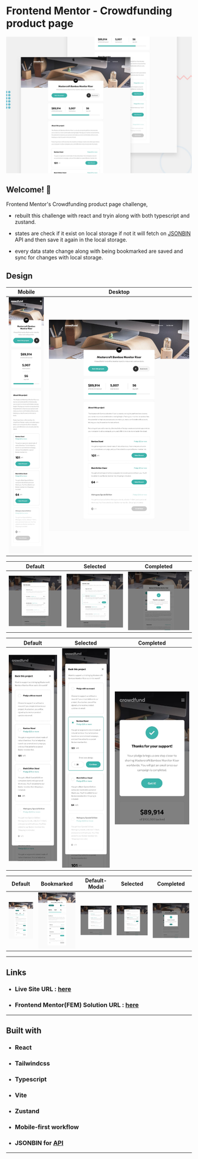 # Frontend Mentor - Crowdfunding product page

![Design preview for the Crowdfunding product page coding challenge](./public/design/desktop-preview.jpg)

## Welcome! 👋

Frontend Mentor's Crowdfunding product page challenge,

- rebuilt this challenge with react and tryin along with both typescript and zustand.

- states are check if it exist on local storage if not it will fetch on [JSONBIN](https://jsonbin.io/) API and then save it again in the local storage.

- every data state change along with being bookmarked are saved and sync for changes with local storage. 



## Design

Mobile | Desktop
--- | ---
![Mobile Design](./public/design/mobile-design.jpg) | ![Desktop Design](./public/design/desktop-design.jpg)

Default | Selected | Completed
--- | --- | ---
![Desktop Design](./public/design/desktop-design-modal-default.jpg) | ![Desktop Design](./public/design/desktop-design-modal-selected.jpg) | ![Desktop Design](./public/design/desktop-design-modal-completed.jpg)

Default | Selected | Completed
--- | --- | ---
![Mobile Design](./public/design/mobile-design-modal-default.jpg) | ![Mobile Design](./public/design/mobile-design-modal-selected.jpg) | ![Mobile Design](./public/design/mobile-design-modal-completed.jpg)

Default | Bookmarked | Default-Modal | Selected | Completed
--- | --- | --- | --- | ---
![Mobile Design](./public/design/active-states-default.jpg) | ![Mobile Design](./public/design/active-states-bookmarked.jpg) | ![Mobile Design](./public/design/active-states-modal-default.jpg) | ![Mobile Design](./public/design/active-states-modal-selected.jpg) | ![Mobile Design](./public/design/active-states-modal-completed.jpg)


****

## Links

-   ### Live Site URL : [here](https://crowdfunding-product-page-react-omega.vercel.app/)
-   ### Frontend Mentor(FEM) Solution URL : [here]()

****

## Built with
-   ### React
-   ### Tailwindcss
-   ### Typescript
-   ### Vite
-   ### Zustand
-   ### Mobile-first workflow
-   ### JSONBIN for [API](https://jsonbin.io/)
****

